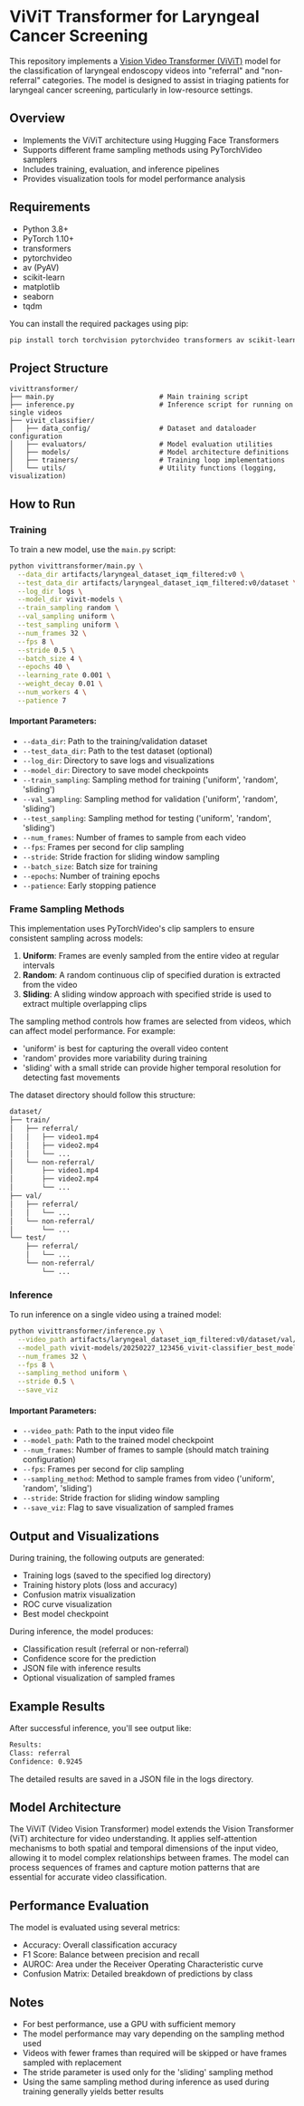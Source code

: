 # ViViT Transformer for Laryngeal Cancer Screening

This repository implements a [Vision Video Transformer (ViViT)](https://huggingface.co/docs/transformers/model_doc/vivit) model for the classification of laryngeal endoscopy videos into "referral" and "non-referral" categories. The model is designed to assist in triaging patients for laryngeal cancer screening, particularly in low-resource settings.

## Overview

- Implements the ViViT architecture using Hugging Face Transformers
- Supports different frame sampling methods using PyTorchVideo samplers
- Includes training, evaluation, and inference pipelines
- Provides visualization tools for model performance analysis

## Requirements

- Python 3.8+
- PyTorch 1.10+
- transformers
- pytorchvideo
- av (PyAV)
- scikit-learn
- matplotlib
- seaborn
- tqdm

You can install the required packages using pip:

```bash
pip install torch torchvision pytorchvideo transformers av scikit-learn matplotlib seaborn tqdm
```

## Project Structure

```
vivittransformer/
├── main.py                          # Main training script
├── inference.py                     # Inference script for running on single videos
├── vivit_classifier/
│   ├── data_config/                 # Dataset and dataloader configuration
│   ├── evaluators/                  # Model evaluation utilities
│   ├── models/                      # Model architecture definitions
│   ├── trainers/                    # Training loop implementations
│   └── utils/                       # Utility functions (logging, visualization)
```

## How to Run

### Training

To train a new model, use the `main.py` script:

```bash
python vivittransformer/main.py \
  --data_dir artifacts/laryngeal_dataset_iqm_filtered:v0 \
  --test_data_dir artifacts/laryngeal_dataset_iqm_filtered:v0/dataset \
  --log_dir logs \
  --model_dir vivit-models \
  --train_sampling random \
  --val_sampling uniform \
  --test_sampling uniform \
  --num_frames 32 \
  --fps 8 \
  --stride 0.5 \
  --batch_size 4 \
  --epochs 40 \
  --learning_rate 0.001 \
  --weight_decay 0.01 \
  --num_workers 4 \
  --patience 7
```

#### Important Parameters:

- `--data_dir`: Path to the training/validation dataset
- `--test_data_dir`: Path to the test dataset (optional)
- `--log_dir`: Directory to save logs and visualizations
- `--model_dir`: Directory to save model checkpoints
- `--train_sampling`: Sampling method for training ('uniform', 'random', 'sliding')
- `--val_sampling`: Sampling method for validation ('uniform', 'random', 'sliding')
- `--test_sampling`: Sampling method for testing ('uniform', 'random', 'sliding')
- `--num_frames`: Number of frames to sample from each video
- `--fps`: Frames per second for clip sampling
- `--stride`: Stride fraction for sliding window sampling
- `--batch_size`: Batch size for training
- `--epochs`: Number of training epochs
- `--patience`: Early stopping patience

### Frame Sampling Methods

This implementation uses PyTorchVideo's clip samplers to ensure consistent sampling across models:

1. **Uniform**: Frames are evenly sampled from the entire video at regular intervals
2. **Random**: A random continuous clip of specified duration is extracted from the video
3. **Sliding**: A sliding window approach with specified stride is used to extract multiple overlapping clips

The sampling method controls how frames are selected from videos, which can affect model performance. For example:
- 'uniform' is best for capturing the overall video content
- 'random' provides more variability during training
- 'sliding' with a small stride can provide higher temporal resolution for detecting fast movements

The dataset directory should follow this structure:

```bash
dataset/
├── train/
│   ├── referral/
│   │   ├── video1.mp4
│   │   ├── video2.mp4
│   │   └── ...
│   └── non-referral/
│       ├── video1.mp4
│       ├── video2.mp4
│       └── ...
├── val/
│   ├── referral/
│   │   └── ...
│   └── non-referral/
│       └── ...
└── test/
    ├── referral/
    │   └── ...
    └── non-referral/
        └── ...
```

### Inference

To run inference on a single video using a trained model:

```bash
python vivittransformer/inference.py \
  --video_path artifacts/laryngeal_dataset_iqm_filtered:v0/dataset/val/referral/0088_processed.mp4 \
  --model_path vivit-models/20250227_123456_vivit-classifier_best_model.pth \
  --num_frames 32 \
  --fps 8 \
  --sampling_method uniform \
  --stride 0.5 \
  --save_viz
```

#### Important Parameters:

- `--video_path`: Path to the input video file
- `--model_path`: Path to the trained model checkpoint
- `--num_frames`: Number of frames to sample (should match training configuration)
- `--fps`: Frames per second for clip sampling
- `--sampling_method`: Method to sample frames from video ('uniform', 'random', 'sliding')
- `--stride`: Stride fraction for sliding window sampling
- `--save_viz`: Flag to save visualization of sampled frames

## Output and Visualizations

During training, the following outputs are generated:

- Training logs (saved to the specified log directory)
- Training history plots (loss and accuracy)
- Confusion matrix visualization
- ROC curve visualization
- Best model checkpoint

During inference, the model produces:

- Classification result (referral or non-referral)
- Confidence score for the prediction
- JSON file with inference results
- Optional visualization of sampled frames

## Example Results

After successful inference, you'll see output like:

```bash
Results:
Class: referral
Confidence: 0.9245
```

The detailed results are saved in a JSON file in the logs directory.

## Model Architecture

The ViViT (Video Vision Transformer) model extends the Vision Transformer (ViT) architecture for video understanding. It applies self-attention mechanisms to both spatial and temporal dimensions of the input video, allowing it to model complex relationships between frames. The model can process sequences of frames and capture motion patterns that are essential for accurate video classification.

## Performance Evaluation

The model is evaluated using several metrics:
- Accuracy: Overall classification accuracy
- F1 Score: Balance between precision and recall
- AUROC: Area under the Receiver Operating Characteristic curve
- Confusion Matrix: Detailed breakdown of predictions by class

## Notes

- For best performance, use a GPU with sufficient memory
- The model performance may vary depending on the sampling method used
- Videos with fewer frames than required will be skipped or have frames sampled with replacement
- The stride parameter is used only for the 'sliding' sampling method
- Using the same sampling method during inference as used during training generally yields better results
